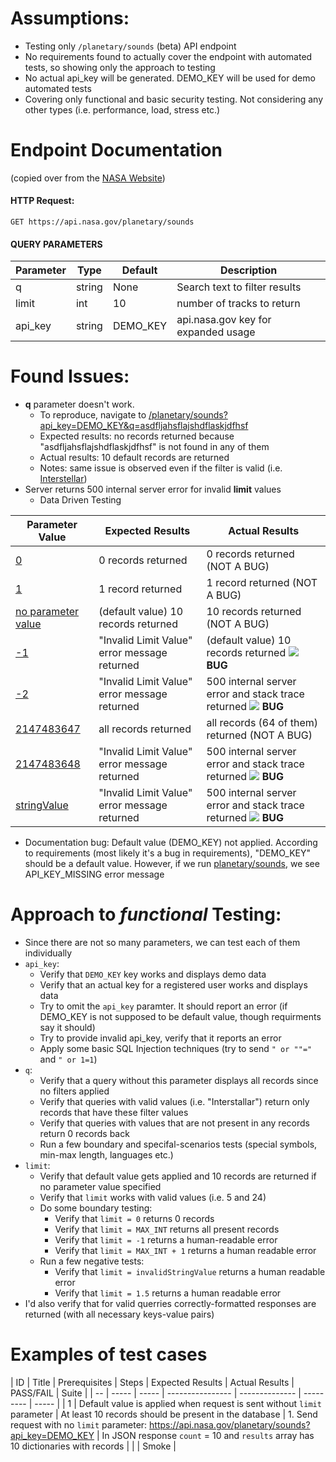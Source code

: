 # Assumptions:

* Testing only `/planetary/sounds` (beta) API endpoint
* No requirements found to actually cover the endpoint with automated tests, so showing only the approach to testing
* No actual api_key will be generated. DEMO_KEY will be used for demo automated tests
* Covering only functional and basic security testing. Not considering any other types (i.e. performance, load, stress etc.) 

# Endpoint Documentation

(copied over from the [NASA Website](https://api.nasa.gov/api.html#sounds))

#### HTTP Request: 
`GET https://api.nasa.gov/planetary/sounds`

#### QUERY PARAMETERS

| Parameter | Type | Default | Description |
| --------- | ---- | ------- | ----------- |
| q | string | None | Search text to filter results | 
| limit | int | 10 |number of tracks to return |
| api_key | string | DEMO_KEY | api.nasa.gov key for expanded usage |

# Found Issues:

* **q** parameter doesn't work. 
	* To reproduce, navigate to [/planetary/sounds?api_key=DEMO_KEY&q=asdfljahsflajshdflaskjdfhsf](https://api.nasa.gov/planetary/sounds?api_key=DEMO_KEY&q=asdfljahsflajshdflaskjdfhsf)
	* Expected results: no records returned because "asdfljahsflajshdflaskjdfhsf" is not found in any of them
	* Actual results: 10 default records are returned
	* Notes: same issue is observed even if the filter is valid (i.e. [Interstellar](https://api.nasa.gov/planetary/sounds?api_key=DEMO_KEY&q=Interstellar))
* Server returns 500 internal server error for invalid **limit** values
	* Data Driven Testing

| Parameter Value | Expected Results | Actual Results |
| --------------- | ---------------- | -------------- |
| [0](https://api.nasa.gov/planetary/sounds?api_key=DEMO_KEY&limit=0) | 0 records returned | 0 records returned (NOT A BUG) |
| [1](https://api.nasa.gov/planetary/sounds?api_key=DEMO_KEY&limit=1) | 1 record returned | 1 record returned (NOT A BUG) |
| [no parameter value](https://api.nasa.gov/planetary/sounds?api_key=DEMO_KEY) |  (default value) 10 records returned | 10 records returned (NOT A BUG) |
| [-1](https://api.nasa.gov/planetary/sounds?api_key=DEMO_KEY&limit=-1) | "Invalid Limit Value" error message returned | (default value) 10 records returned ![](https://placehold.it/15/ff0000/000000?text=+) **BUG** |
| [-2](https://api.nasa.gov/planetary/sounds?api_key=DEMO_KEY&limit=-2) | "Invalid Limit Value" error message returned | 500 internal server error and stack trace returned ![](https://placehold.it/15/ff0000/000000?text=+) **BUG** |
| [2147483647](https://api.nasa.gov/planetary/sounds?api_key=DEMO_KEY&limit=2147483647) | all records returned | all records (64 of them) returned (NOT A BUG) |
| [2147483648](https://api.nasa.gov/planetary/sounds?api_key=DEMO_KEY&limit=2147483648) | "Invalid Limit Value" error message returned | 500 internal server error and stack trace returned ![](https://placehold.it/15/ff0000/000000?text=+) **BUG** |
| [stringValue](https://api.nasa.gov/planetary/sounds?api_key=DEMO_KEY&limit=stringValue) | "Invalid Limit Value" error message returned | 500 internal server error and stack trace returned ![](https://placehold.it/15/ff0000/000000?text=+) **BUG** |


* Documentation bug: Default value (DEMO_KEY) not applied. According to requirements (most likely it's a bug in requirements), "DEMO_KEY" should be a default value. However, if we run [planetary/sounds](https://api.nasa.gov/planetary/sounds), we see API_KEY_MISSING error message

# Approach to *functional* Testing:

* Since there are not so many parameters, we can test each of them individually
* `api_key`:
	* Verify that `DEMO_KEY` key works and displays demo data
	* Verify that an actual key for a registered user works and displays data
	* Try to omit the `api_key` paramter. It should report an error (if DEMO_KEY is not supposed to be default value, though requirments say it should)
	* Try to provide invalid api_key, verify that it reports an error
	* Apply some basic SQL Injection techniques (try to send `" or ""="` and `" or 1=1`)
* `q`:
	* Verify that a query without this parameter displays all records since no filters applied
	* Verify that queries with valid values (i.e. "Interstallar") return only records that have these filter values
	* Verify that queries with values that are not present in any records return 0 records back
	* Run a few boundary and specifal-scenarios tests (special symbols, min-max length, languages etc.)
* `limit`:
	* Verify that default value gets applied and 10 records are returned if no parameter value specified
	* Verify that `limit` works with valid values (i.e. 5 and 24) 
	* Do some boundary testing:
		* Verify that `limit = 0` returns 0 records
		* Verify that `limit = MAX_INT` returns all present records
		* Verify that `limit = -1` returns a human-readable error
		* Verify that `limit = MAX_INT + 1` returns a human readable error
	* Run a few negative tests:
		* Verify that `limit = invalidStringValue` returns a human readable error
		* Verify that `limit = 1.5` returns a human readable error
* I'd also verify that for valid querries correctly-formatted responses are returned (with all necessary keys-value pairs)

# Examples of test cases

| ID | Title | Prerequisites | Steps | Expected Results | Actual Results | PASS/FAIL | Suite |
| -- | ----- | ----- | ---------------- | -------------- | --------- | ----- |
| 1  | Default value is applied when request is sent without `limit` parameter | At least 10 records should be present in the database | 1. Send request with no `limit` parameter: https://api.nasa.gov/planetary/sounds?api_key=DEMO_KEY | In JSON response `count` = 10 and `results` array has 10 dictionaries with records | | | Smoke |

